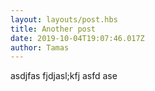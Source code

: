 ```yaml
---
layout: layouts/post.hbs
title: Another post
date: 2019-10-04T19:07:46.017Z
author: Tamas
---
```

asdjfas fjdjasl;kfj asfd ase
